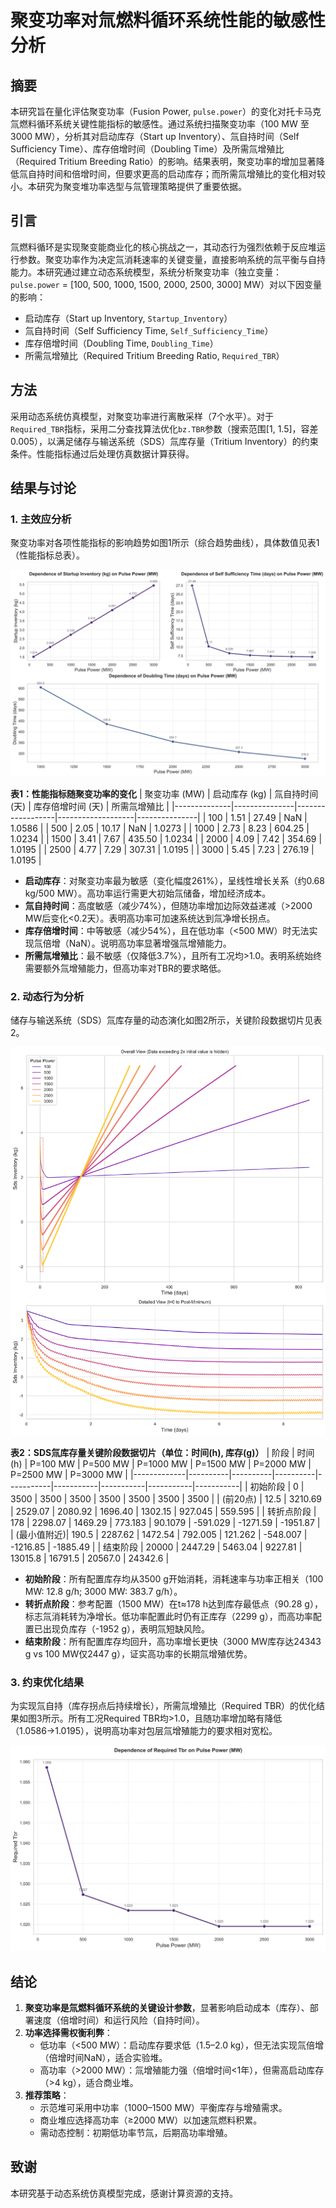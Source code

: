 # 聚变功率对氚燃料循环系统性能的敏感性分析

## 摘要

本研究旨在量化评估聚变功率（Fusion Power, `pulse.power`）的变化对托卡马克氚燃料循环系统关键性能指标的敏感性。通过系统扫描聚变功率（100 MW 至 3000 MW），分析其对启动库存（Start up Inventory）、氚自持时间（Self Sufficiency Time）、库存倍增时间（Doubling Time）及所需氚增殖比（Required Tritium Breeding Ratio）的影响。结果表明，聚变功率的增加显著降低氚自持时间和倍增时间，但要求更高的启动库存；而所需氚增殖比的变化相对较小。本研究为聚变堆功率选型与氚管理策略提供了重要依据。

## 引言

氚燃料循环是实现聚变能商业化的核心挑战之一，其动态行为强烈依赖于反应堆运行参数。聚变功率作为决定氚消耗速率的关键变量，直接影响系统的氚平衡与自持能力。本研究通过建立动态系统模型，系统分析聚变功率（独立变量：`pulse.power` = [100, 500, 1000, 1500, 2000, 2500, 3000] MW）对以下因变量的影响：
- 启动库存（Start up Inventory, `Startup_Inventory`）
- 氚自持时间（Self Sufficiency Time, `Self_Sufficiency_Time`）
- 库存倍增时间（Doubling Time, `Doubling_Time`）
- 所需氚增殖比（Required Tritium Breeding Ratio, `Required_TBR`）

## 方法

采用动态系统仿真模型，对聚变功率进行离散采样（7个水平）。对于`Required_TBR`指标，采用二分查找算法优化`bz.TBR`参数（搜索范围[1, 1.5]，容差0.005），以满足储存与输送系统（SDS）氚库存量（Tritium Inventory）的约束条件。性能指标通过后处理仿真数据计算获得。

## 结果与讨论

### 1. 主效应分析

聚变功率对各项性能指标的影响趋势如图1所示（综合趋势曲线），具体数值见表1（性能指标总表）。

![性能指标趋势曲线图](combined_analysis_plots.svg)

**表1：性能指标随聚变功率的变化**
| 聚变功率 (MW) | 启动库存 (kg) | 氚自持时间 (天) | 库存倍增时间 (天) | 所需氚增殖比 |
|--------------|---------------|------------------|-------------------|---------------|
| 100          | 1.51          | 27.49            | NaN               | 1.0586        |
| 500          | 2.05          | 10.17            | NaN               | 1.0273        |
| 1000         | 2.73          | 8.23             | 604.25            | 1.0234        |
| 1500         | 3.41          | 7.67             | 435.50            | 1.0234        |
| 2000         | 4.09          | 7.42             | 354.69            | 1.0195        |
| 2500         | 4.77          | 7.29             | 307.31            | 1.0195        |
| 3000         | 5.45          | 7.23             | 276.19            | 1.0195        |

- **启动库存**：对聚变功率最为敏感（变化幅度261%），呈线性增长关系（约0.68 kg/500 MW）。高功率运行需更大初始氚储备，增加经济成本。
- **氚自持时间**：高度敏感（减少74%），但随功率增加边际效益递减（>2000 MW后变化<0.2天）。表明高功率可加速系统达到氚净增长拐点。
- **库存倍增时间**：中等敏感（减少54%），且在低功率（<500 MW）时无法实现氚倍增（NaN）。说明高功率显著增强氚增殖能力。
- **所需氚增殖比**：最不敏感（仅降低3.7%），且所有工况均>1.0。表明系统始终需要额外氚增殖能力，但高功率对TBR的要求略低。

### 2. 动态行为分析

储存与输送系统（SDS）氚库存量的动态演化如图2所示，关键阶段数据切片见表2。

![SDS Inventory 的时间曲线图](sweep_sds_inventory_vs_pulse_power.svg)

**表2：SDS氚库存量关键阶段数据切片（单位：时间(h), 库存(g)）**
| 阶段         | 时间 (h) | P=100 MW | P=500 MW | P=1000 MW | P=1500 MW | P=2000 MW | P=2500 MW | P=3000 MW |
|-------------|----------|----------|----------|-----------|-----------|-----------|-----------|-----------|
| 初始阶段    | 0        | 3500     | 3500     | 3500      | 3500      | 3500      | 3500      | 3500      |
| (前20点)    | 12.5     | 3210.69  | 2529.07  | 2080.92   | 1696.40   | 1302.15   | 927.045   | 559.595   |
| 转折点阶段  | 178      | 2298.07  | 1469.29  | 773.183   | 90.1079   | -591.029  | -1271.59  | -1951.87  |
| (最小值附近)| 190.5    | 2287.62  | 1472.54  | 792.005   | 121.262   | -548.007  | -1216.85  | -1885.49  |
| 结束阶段    | 20000    | 2447.29  | 5463.04  | 9227.81   | 13015.8   | 16791.5   | 20567.0   | 24342.6   |

- **初始阶段**：所有配置库存均从3500 g开始消耗，消耗速率与功率正相关（100 MW: 12.8 g/h; 3000 MW: 383.7 g/h）。
- **转折点阶段**：参考配置（1500 MW）在t≈178 h达到库存最低点（90.28 g），标志氚消耗转为净增长。低功率配置此时仍有正库存（2299 g），而高功率配置已出现负库存（-1952 g），表明氚短缺风险。
- **结束阶段**：所有配置库存均回升，高功率增长更快（3000 MW库存达24343 g vs 100 MW仅2447 g），证实高功率的长期氚增殖优势。

### 3. 约束优化结果

为实现氚自持（库存拐点后持续增长），所需氚增殖比（Required TBR）的优化结果如图3所示。所有工况Required TBR均>1.0，且随功率增加略有降低（1.0586→1.0195），说明高功率对包层氚增殖能力的要求相对宽松。

![Required TBR vs pulse power](line_Required_TBR_vs_pulse.power.svg)

## 结论

1. **聚变功率是氚燃料循环系统的关键设计参数**，显著影响启动成本（库存）、部署速度（倍增时间）和运行风险（自持时间）。
2. **功率选择需权衡利弊**：
   - 低功率（<500 MW）：启动库存要求低（1.5–2.0 kg），但无法实现氚倍增（倍增时间NaN），适合实验堆。
   - 高功率（>2000 MW）：氚增殖能力强（倍增时间<1年），但需高启动库存（>4 kg），适合商业堆。
3. **推荐策略**：
   - 示范堆可采用中功率（1000–1500 MW）平衡库存与增殖需求。
   - 商业堆应选择高功率（≥2000 MW）以加速氚燃料积累。
   - 需动态控制：初期低功率节氚，后期高功率增殖。

## 致谢

本研究基于动态系统仿真模型完成，感谢计算资源的支持。
